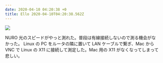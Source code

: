 ```yaml
---
date: 2020-04-10 04:20:38 +0
title: Ello 2020-04-10T04:20:38.562Z
---
```

![](https://assets2.ello.co/uploads/asset/attachment/11181338/ello-optimized-3faa1a91.jpg)

NURO 光のスピードがやっと測れた。普段は有線接続しないので測る機会がなかった。
Linux の PC をルータの隣に置いて LAN ケーブルで繋ぎ、Mac から VNC で Linux の X11 に接続して測定した。Mac 用の X11 がなくなってしまって悲しい。

